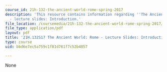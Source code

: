 ```yaml
---
course_id: 21h-132-the-ancient-world-rome-spring-2017
description: 'This resource contains information regarding ''The Ancient World: Rome''
  - lecture slides: Introduction.'
file_location: /coursemedia/21h-132-the-ancient-world-rome-spring-2017/bbd6e7ec5a759c1f81d761f7c52b4857_MIT21H_132S17_Introduction.pdf
file_type: application/pdf
layout: pdf
title: '21H.132S17 The Ancient World: Rome - Lecture Slides: Introduction'
type: course
uid: bbd6e7ec5a759c1f81d761f7c52b4857

---
```

None